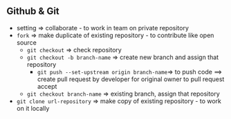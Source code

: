 ## Github & Git

- setting => collaborate - to work in team on private repository
- `fork` => make duplicate of existing repository - to contribute like open source
  - `git checkout` => check repository
  - `git checkout -b branch-name` => create new branch and assign that repository
    - `git push --set-upstream origin branch-name`=> to push code ==> create pull request by developer for original owner to pull request accept
  - `git checkout branch-name` => existing branch, assign that repository
- `git clone url-repository` => make copy of existing repository - to work on it locally
